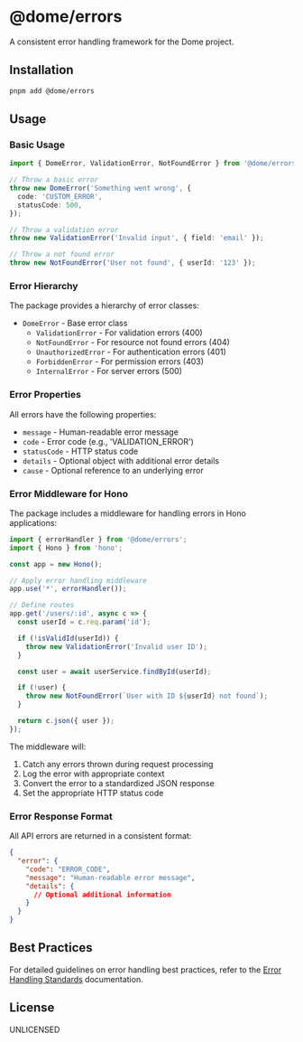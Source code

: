 # @dome/errors

A consistent error handling framework for the Dome project.

## Installation

```bash
pnpm add @dome/errors
```

## Usage

### Basic Usage

```typescript
import { DomeError, ValidationError, NotFoundError } from '@dome/errors';

// Throw a basic error
throw new DomeError('Something went wrong', {
  code: 'CUSTOM_ERROR',
  statusCode: 500,
});

// Throw a validation error
throw new ValidationError('Invalid input', { field: 'email' });

// Throw a not found error
throw new NotFoundError('User not found', { userId: '123' });
```

### Error Hierarchy

The package provides a hierarchy of error classes:

- `DomeError` - Base error class
  - `ValidationError` - For validation errors (400)
  - `NotFoundError` - For resource not found errors (404)
  - `UnauthorizedError` - For authentication errors (401)
  - `ForbiddenError` - For permission errors (403)
  - `InternalError` - For server errors (500)

### Error Properties

All errors have the following properties:

- `message` - Human-readable error message
- `code` - Error code (e.g., 'VALIDATION_ERROR')
- `statusCode` - HTTP status code
- `details` - Optional object with additional error details
- `cause` - Optional reference to an underlying error

### Error Middleware for Hono

The package includes a middleware for handling errors in Hono applications:

```typescript
import { errorHandler } from '@dome/errors';
import { Hono } from 'hono';

const app = new Hono();

// Apply error handling middleware
app.use('*', errorHandler());

// Define routes
app.get('/users/:id', async c => {
  const userId = c.req.param('id');

  if (!isValidId(userId)) {
    throw new ValidationError('Invalid user ID');
  }

  const user = await userService.findById(userId);

  if (!user) {
    throw new NotFoundError(`User with ID ${userId} not found`);
  }

  return c.json({ user });
});
```

The middleware will:

1. Catch any errors thrown during request processing
2. Log the error with appropriate context
3. Convert the error to a standardized JSON response
4. Set the appropriate HTTP status code

### Error Response Format

All API errors are returned in a consistent format:

```json
{
  "error": {
    "code": "ERROR_CODE",
    "message": "Human-readable error message",
    "details": {
      // Optional additional information
    }
  }
}
```

## Best Practices

For detailed guidelines on error handling best practices, refer to the [Error Handling Standards](../../docs/standards/error-handling.md) documentation.

## License

UNLICENSED
